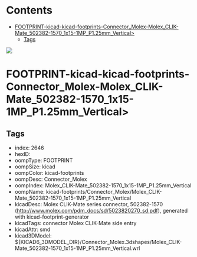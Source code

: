 



Contents
========

* [FOOTPRINT-kicad-kicad-footprints-Connector_Molex-Molex_CLIK-Mate_502382-1570_1x15-1MP_P1.25mm_Vertical>](#footprint-kicad-kicad-footprints-connector_molex-molex_clik-mate_502382-1570_1x15-1mp_p125mm_vertical)
	* [Tags](#tags)
  
![][im]
# FOOTPRINT-kicad-kicad-footprints-Connector_Molex-Molex_CLIK-Mate_502382-1570_1x15-1MP_P1.25mm_Vertical>

## Tags

- index: 2646
- hexID: 
- oompType: FOOTPRINT
- oompSize: kicad
- oompColor: kicad-footprints
- oompDesc: Connector_Molex
- oompIndex: Molex_CLIK-Mate_502382-1570_1x15-1MP_P1.25mm_Vertical
- oompName: kicad-footprints/Connector_Molex/Molex_CLIK-Mate_502382-1570_1x15-1MP_P1.25mm_Vertical
- kicadDesc: Molex CLIK-Mate series connector, 502382-1570 (http://www.molex.com/pdm_docs/sd/5023820270_sd.pdf), generated with kicad-footprint-generator
- kicadTags: connector Molex CLIK-Mate side entry
- kicadAttr: smd
- kicad3DModel: ${KICAD6_3DMODEL_DIR}/Connector_Molex.3dshapes/Molex_CLIK-Mate_502382-1570_1x15-1MP_P1.25mm_Vertical.wrl



[im]: image.png
